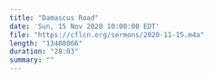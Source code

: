 ```yaml
---
title: "Damascus Road"
date: 'Sun, 15 Nov 2020 10:00:00 EDT'
file: "https://cflcn.org/sermons/2020-11-15.m4a"
length: "13408066"
duration: "28:03"
summary: ""
---
```

